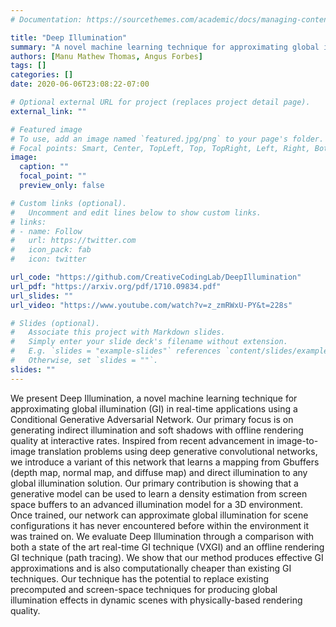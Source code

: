 ```yaml
---
# Documentation: https://sourcethemes.com/academic/docs/managing-content/

title: "Deep Illumination"
summary: "A novel machine learning technique for approximating global illumination (GI) in real-time applications using a Conditional Generative Adversarial Network."
authors: [Manu Mathew Thomas, Angus Forbes]
tags: []
categories: []
date: 2020-06-06T23:08:22-07:00

# Optional external URL for project (replaces project detail page).
external_link: ""

# Featured image
# To use, add an image named `featured.jpg/png` to your page's folder.
# Focal points: Smart, Center, TopLeft, Top, TopRight, Left, Right, BottomLeft, Bottom, BottomRight.
image:
  caption: ""
  focal_point: ""
  preview_only: false

# Custom links (optional).
#   Uncomment and edit lines below to show custom links.
# links:
# - name: Follow
#   url: https://twitter.com
#   icon_pack: fab
#   icon: twitter

url_code: "https://github.com/CreativeCodingLab/DeepIllumination"
url_pdf: "https://arxiv.org/pdf/1710.09834.pdf"
url_slides: ""
url_video: "https://www.youtube.com/watch?v=z_zmRWxU-PY&t=228s"

# Slides (optional).
#   Associate this project with Markdown slides.
#   Simply enter your slide deck's filename without extension.
#   E.g. `slides = "example-slides"` references `content/slides/example-slides.md`.
#   Otherwise, set `slides = ""`.
slides: ""
---
```



We present Deep Illumination, a novel machine learning technique for approximating global illumination (GI) in real-time
applications using a Conditional Generative Adversarial Network. Our primary focus is on generating indirect illumination and
soft shadows with offline rendering quality at interactive rates. Inspired from recent advancement in image-to-image translation
problems using deep generative convolutional networks, we introduce a variant of this network that learns a mapping from Gbuffers (depth map, normal map, and diffuse map) and direct illumination to any global illumination solution. Our primary
contribution is showing that a generative model can be used to learn a density estimation from screen space buffers to an
advanced illumination model for a 3D environment. Once trained, our network can approximate global illumination for scene
configurations it has never encountered before within the environment it was trained on. We evaluate Deep Illumination through
a comparison with both a state of the art real-time GI technique (VXGI) and an offline rendering GI technique (path tracing). We
show that our method produces effective GI approximations and is also computationally cheaper than existing GI techniques.
Our technique has the potential to replace existing precomputed and screen-space techniques for producing global illumination
effects in dynamic scenes with physically-based rendering quality.